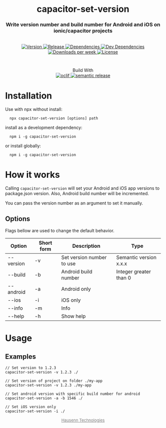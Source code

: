 <h1 align="center" style="border-bottom: none;">capacitor-set-version</h1>
<h3 align="center">Write version number and build number for Android and iOS on ionic/capacitor projects</h3>
<br />
<div align="center" style="margin-bottom: 3em">
  <a href="https://npmjs.org/package/capacitor-set-version">
    <img alt="Version" src="https://img.shields.io/npm/v/capacitor-set-version.svg">
  </a>
  <a href="https://github.com/HausennTechnologies/capacitor-set-version/actions/workflows/release.yml">
    <img alt="Release" src="https://github.com/HausennTechnologies/capacitor-set-version/actions/workflows/release.yml/badge.svg?branch=master">
  </a>
  <a href="https://david-dm.org/HausennTechnologies/capacitor-set-version">
    <img alt="Dependencies" src="https://david-dm.org/HausennTechnologies/capacitor-set-version/status.svg">
  </a>
  <a href="https://david-dm.org/HausennTechnologies/capacitor-set-version?type=dev">
    <img alt="Dev Dependencies" src="https://david-dm.org/HausennTechnologies/capacitor-set-version/dev-status.svg">
  </a>
    <a href="https://npmjs.org/package/capacitor-set-version">
    <img alt="Downloads per week" src="https://img.shields.io/npm/dw/capacitor-set-version.svg">
  </a>
    <a href="https://github.com/DKrepsky/capacitor-set-version/blob/master/package.json">
    <img alt="License" src="https://img.shields.io/npm/l/capacitor-set-version.svg">
  </a>
</div>

<p align="center">
Build With
<br />
<a href="https://oclif.io">
    <img alt="oclif" src="https://img.shields.io/badge/cli-oclif-brightgreen.svg">
  </a>
  <a href="https://github.com/semantic-release/semantic-release">
    <img alt="semantic release" src="https://img.shields.io/badge/%20%20%F0%9F%93%A6%F0%9F%9A%80-semantic--release-e10079.svg">
  </a>
</p>

# Installation

Use with npx without install:

```sh-session
  npx capacitor-set-version [options] path
```

install as a development dependency:

```sh-session
  npm i -g capacitor-set-version
```

or install globally:

```sh-session
  npm i -g capacitor-set-version
```

# How it works

Calling `capacitor-set-version` will set your Android and iOS app versions to package.json version.
Also, Android build number will be incremented.

You can pass the version number as an argument to set it manually.

## Options

Flags bellow are used to change the default behavior.

| Option    | Short form | Description               | Type                   |
| --------- | ---------- | ------------------------- | ---------------------- |
| --version | -v         | Set version number to use | Semantic version x.x.x |
| --build   | -b         | Android build number      | Integer greater than 0 |
| --android | -a         | Android only              |                        |
| --ios     | -i         | iOS only                  |                        |
| --info    | -m         | Info                      |                        |
| --help    | -h         | Show help                 |                        |

# Usage

## Examples

```sh-session
// Set version to 1.2.3
capacitor-set-version -v 1.2.3 ./

// Set version of project on folder ./my-app
capacitor-set-version -v 1.2.3 ./my-app

// Set android version with specific build number for android
capacitor-set-version -a -b 1546 ./

// Set iOS version only
capacitor-set-version -i ./

```

<p align="center">
  <a style="color: #7c7c7c; font-size: small; margin-top: 2em" href="https://www.hausenn.com.br">
  Hausenn Technologies
  </a>
</p>
